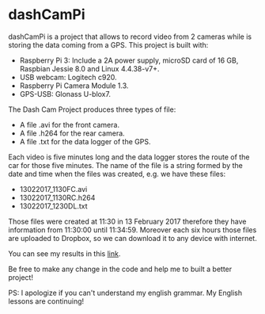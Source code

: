 # dashCamPi
dashCamPi is a project that allows to record video from 2 cameras while is storing the data coming from a GPS. This project is built with:
   - Raspberry Pi 3: Include a 2A power supply, microSD card of 16 GB, Raspbian Jessie 8.0 and Linux 4.4.38-v7+. 
   - USB webcam: Logitech c920.
   - Raspberry Pi Camera Module 1.3.
   - GPS-USB: Glonass U-blox7.

The Dash Cam Project produces three types of file:
   - A file .avi for the front camera.
   - A file .h264 for the rear camera.
   - A file .txt for the data logger of the GPS.

Each video is five minutes long and the data logger stores the route of the car for those five minutes. The name of the file is a string formed by the date and time when the files was created, e.g. we have these files: 
   - 13022017_1130FC.avi
   - 13022017_1130RC.h264
   - 13022017_1230DL.txt

Those files were created at 11:30 in 13 February 2017 therefore they have information from 11:30:00 until 11:34:59. Moreover each six hours those files are uploaded to Dropbox, so we can download it to any device with internet.

You can see my results in this [link](https://www.dropbox.com/sh/i0p91yv03mfpqq0/AAAnWxKzw22XX4Q1bG7G7yfva?dl=0).

Be free to make any change in the code and help me to built a better project!

PS: I apologize if you can't understand my english grammar. My English lessons are continuing! 
